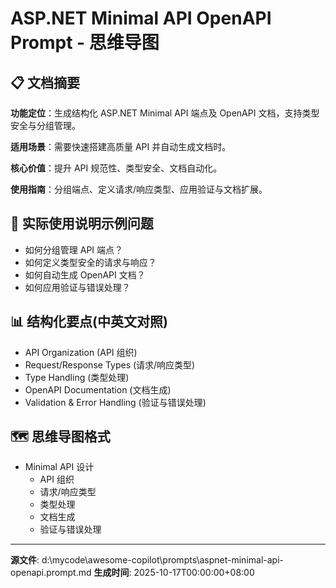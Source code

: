 # ASP.NET Minimal API OpenAPI Prompt - 思维导图

## 📋 文档摘要

**功能定位**：生成结构化 ASP.NET Minimal API 端点及 OpenAPI 文档，支持类型安全与分组管理。

**适用场景**：需要快速搭建高质量 API 并自动生成文档时。

**核心价值**：提升 API 规范性、类型安全、文档自动化。

**使用指南**：分组端点、定义请求/响应类型、应用验证与文档扩展。

## 🎯 实际使用说明示例问题

- 如何分组管理 API 端点？
- 如何定义类型安全的请求与响应？
- 如何自动生成 OpenAPI 文档？
- 如何应用验证与错误处理？

## 📊 结构化要点(中英文对照)

- API Organization (API 组织)
- Request/Response Types (请求/响应类型)
- Type Handling (类型处理)
- OpenAPI Documentation (文档生成)
- Validation & Error Handling (验证与错误处理)

## 🗺️ 思维导图格式

- Minimal API 设计
  - API 组织
  - 请求/响应类型
  - 类型处理
  - 文档生成
  - 验证与错误处理

---
**源文件**: d:\mycode\awesome-copilot\prompts\aspnet-minimal-api-openapi.prompt.md
**生成时间**: 2025-10-17T00:00:00+08:00
